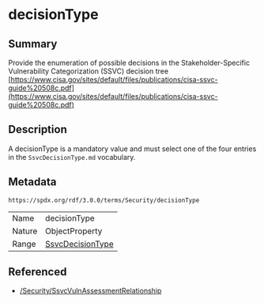 <!-- Automatically generated by spec-parser v2.3.0 on 2024-07-09T12:43:38.633388+00:00 -->
<!-- SPDX-License-Identifier: Community-Spec-1.0 -->

# decisionType

## Summary

Provide the enumeration of possible decisions in the Stakeholder-Specific Vulnerability Categorization (SSVC) decision tree [https://www.cisa.gov/sites/default/files/publications/cisa-ssvc-guide%20508c.pdf](https://www.cisa.gov/sites/default/files/publications/cisa-ssvc-guide%20508c.pdf)


## Description

A decisionType is a mandatory value and must select one of the four entries in the `SsvcDecisionType.md` vocabulary.


## Metadata

`https://spdx.org/rdf/3.0.0/terms/Security/decisionType`


| | |
|---|---|
| Name | decisionType |
| Nature | ObjectProperty |
| Range | [SsvcDecisionType](../Vocabularies/SsvcDecisionType.md) |




## Referenced

- [/Security/SsvcVulnAssessmentRelationship](../../Security/Classes/SsvcVulnAssessmentRelationship.md)

